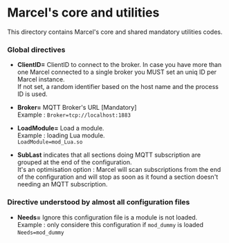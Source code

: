 # Marcel's core and utilities

This directory contains Marcel's core and shared mandatory utilities codes.

### Global directives

* **ClientID=** ClientID to connect to the broker. 
In case you have more than one Marcel connected to a single broker you MUST set an uniq ID per Marcel instance.<br>
If not set, a random identifier based on the host name and the process ID is used.

* **Broker=** MQTT Broker's URL [Mandatory]<br>
Example : 
`Broker=tcp://localhost:1883`

* **LoadModule=** Load a module.<br>
Example : loading Lua module.<br>
`LoadModule=mod_Lua.so`

* **SubLast** indicates that all sections doing MQTT subscription
are grouped at the end of the configuration.<br>
It's an optimisation option : Marcel will scan subscriptions from
the end of the configuration and will stop as soon as it found a section doesn't needing an MQTT subscription.

### Directive understood by almost all configuration files

* **Needs=** Ignore this configuration file is a module is not loaded.<br>
Example : only considere this configuration if `mod_dummy` is loaded<br>
`Needs=mod_dummy`

